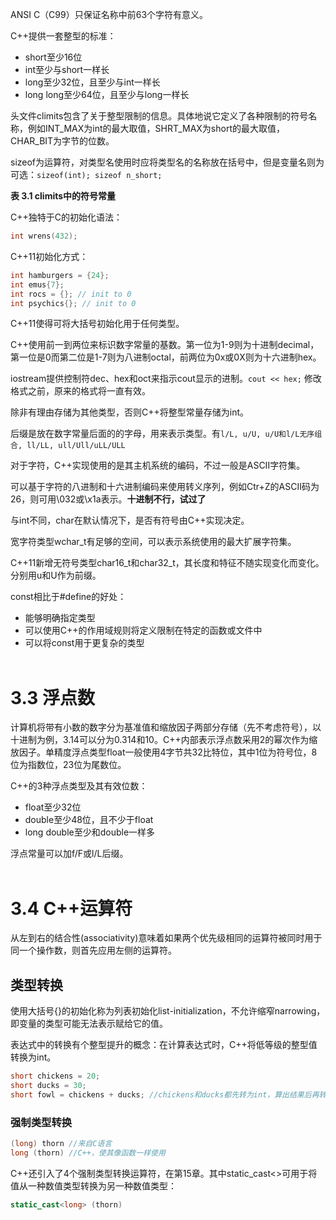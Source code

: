 ANSI C（C99）只保证名称中前63个字符有意义。

C++提供一套整型的标准：
- short至少16位
- int至少与short一样长
- long至少32位，且至少与int一样长
- long long至少64位，且至少与long一样长

头文件climits包含了关于整型限制的信息。具体地说它定义了各种限制的符号名称，例如INT_MAX为int的最大取值，SHRT_MAX为short的最大取值，CHAR_BIT为字节的位数。

sizeof为运算符，对类型名使用时应将类型名的名称放在括号中，但是变量名则为可选：`sizeof(int); sizeof n_short;`

**表 3.1 climits中的符号常量**

C++独特于C的初始化语法：
```c++
int wrens(432);
```
C++11初始化方式：
```c++
int hamburgers = {24};
int emus{7};
int rocs = {}; // init to 0
int psychics{}; // init to 0
```
C++11使得可将大括号初始化用于任何类型。

C++使用前一到两位来标识数字常量的基数。第一位为1-9则为十进制decimal，第一位是0而第二位是1-7则为八进制octal，前两位为0x或0X则为十六进制hex。

iostream提供控制符dec、hex和oct来指示cout显示的进制。`cout << hex;` 修改格式之前，原来的格式将一直有效。

除非有理由存储为其他类型，否则C++将整型常量存储为int。

后缀是放在数字常量后面的的字母，用来表示类型。有`l/L, u/U, u/U和l/L无序组合, ll/LL, ull/Ull/uLL/ULL`

对于字符，C++实现使用的是其主机系统的编码，不过一般是ASCII字符集。

可以基于字符的八进制和十六进制编码来使用转义序列，例如Ctr+Z的ASCII码为26，则可用\032或\x1a表示。**十进制不行，试过了**

与int不同，char在默认情况下，是否有符号由C++实现决定。

宽字符类型wchar_t有足够的空间，可以表示系统使用的最大扩展字符集。

C++11新增无符号类型char16_t和char32_t，其长度和特征不随实现变化而变化。分别用u和U作为前缀。

const相比于#define的好处：
- 能够明确指定类型
- 可以使用C++的作用域规则将定义限制在特定的函数或文件中
- 可以将const用于更复杂的类型
<br><br>

# 3.3 浮点数
计算机将带有小数的数字分为基准值和缩放因子两部分存储（先不考虑符号），以十进制为例，3.14可以分为0.314和10。C++内部表示浮点数采用2的幂次作为缩放因子。单精度浮点类型float一般使用4字节共32比特位，其中1位为符号位，8位为指数位，23位为尾数位。

C++的3种浮点类型及其有效位数：
- float至少32位
- double至少48位，且不少于float
- long double至少和double一样多

浮点常量可以加f/F或l/L后缀。
<br><br>

# 3.4 C++运算符
从左到右的结合性(associativity)意味着如果两个优先级相同的运算符被同时用于同一个操作数，则首先应用左侧的运算符。

## 类型转换
使用大括号{}的初始化称为列表初始化list-initialization，不允许缩窄narrowing，即变量的类型可能无法表示赋给它的值。

表达式中的转换有个整型提升的概念：在计算表达式时，C++将低等级的整型值转换为int。
```c++
short chickens = 20;
short ducks = 30;
short fowl = chickens + ducks; //chickens和ducks都先转为int，算出结果后再转为short赋给fowl
```
### 强制类型转换
```c++
(long) thorn //来自C语言
long (thorn) //C++，使其像函数一样使用
```
C++还引入了4个强制类型转换运算符，在第15章。其中static_cast<>可用于将值从一种数值类型转换为另一种数值类型：
```c++
static_cast<long> (thorn)
```
